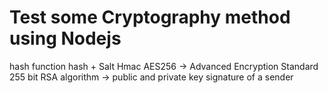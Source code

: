 # Test some Cryptography method using Nodejs
hash function
hash + Salt
Hmac
AES256 -> Advanced Encryption Standard 255 bit
RSA algorithm -> public and private key
signature of a sender
